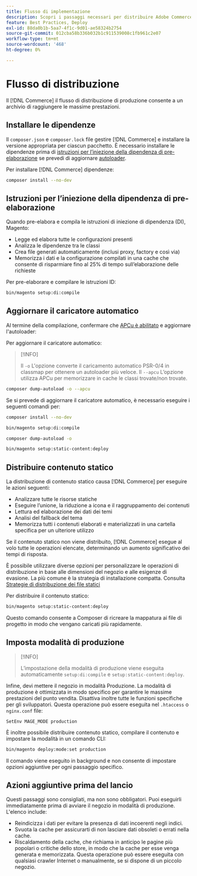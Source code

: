 ```yaml
---
title: Flusso di implementazione
description: Scopri i passaggi necessari per distribuire Adobe Commerce o Magenti Open Source in un ambiente di produzione.
feature: Best Practices, Deploy
exl-id: 88da0b1b-5aa7-4f1c-9d01-ae58324b2754
source-git-commit: 012cba58b336b032b1c911539008c1fb961c2e07
workflow-type: tm+mt
source-wordcount: '468'
ht-degree: 0%

---
```


# Flusso di distribuzione

Il [!DNL Commerce] il flusso di distribuzione di produzione consente a un archivio di raggiungere le massime prestazioni.

## Installare le dipendenze

Il `composer.json` e `composer.lock` file gestire [!DNL Commerce] e installare la versione appropriata per ciascun pacchetto. È necessario installare le dipendenze prima di [istruzioni per l’iniezione della dipendenza di pre-elaborazione](#preprocess-dependency-injection-instructions) se prevedi di aggiornare [autoloader](#update-the-autoloader).

Per installare [!DNL Commerce] dipendenze:

```bash
composer install --no-dev
```

## Istruzioni per l’iniezione della dipendenza di pre-elaborazione

Quando pre-elabora e compila le istruzioni di iniezione di dipendenza (DI), Magento:

* Legge ed elabora tutte le configurazioni presenti
* Analizza le dipendenze tra le classi
* Crea file generati automaticamente (inclusi proxy, factory e così via)
* Memorizza i dati e la configurazione compilati in una cache che consente di risparmiare fino al 25% di tempo sull’elaborazione delle richieste

Per pre-elaborare e compilare le istruzioni ID:

```bash
bin/magento setup:di:compile
```

## Aggiornare il caricatore automatico

Al termine della compilazione, confermare che [APCu è abilitato](../performance/software.md#php-settings) e aggiornare l&#39;autoloader:

Per aggiornare il caricatore automatico:

>[!INFO]
>
>Il `-o` L&#39;opzione converte il caricamento automatico PSR-0/4 in classmap per ottenere un autoloader più veloce. Il `--apcu` L’opzione utilizza APCu per memorizzare in cache le classi trovate/non trovate.

```bash
composer dump-autoload -o --apcu
```

Se si prevede di aggiornare il caricatore automatico, è necessario eseguire i seguenti comandi per:

```bash
composer install --no-dev
```

```bash
bin/magento setup:di:compile
```

```bash
composer dump-autoload -o
```

```bash
bin/magento setup:static-content:deploy
```

## Distribuire contenuto statico

La distribuzione di contenuto statico causa [!DNL Commerce] per eseguire le azioni seguenti:

* Analizzare tutte le risorse statiche
* Eseguire l’unione, la riduzione a icona e il raggruppamento dei contenuti
* Lettura ed elaborazione dei dati dei temi
* Analisi del fallback del tema
* Memorizza tutti i contenuti elaborati e materializzati in una cartella specifica per un ulteriore utilizzo

Se il contenuto statico non viene distribuito, [!DNL Commerce] esegue al volo tutte le operazioni elencate, determinando un aumento significativo dei tempi di risposta.

È possibile utilizzare diverse opzioni per personalizzare le operazioni di distribuzione in base alle dimensioni del negozio e alle esigenze di evasione. La più comune è la strategia di installazione compatta. Consulta [Strategie di distribuzione dei file statici](../configuration/cli/static-view-file-strategy.md)

Per distribuire il contenuto statico:

```bash
bin/magento setup:static-content:deploy
```

Questo comando consente a Composer di ricreare la mappatura ai file di progetto in modo che vengano caricati più rapidamente.

## Imposta modalità di produzione

>[!INFO]
>
>L’impostazione della modalità di produzione viene eseguita automaticamente `setup:di:compile` e `setup:static-content:deploy`.

Infine, devi mettere il negozio in modalità Produzione. La modalità di produzione è ottimizzata in modo specifico per garantire le massime prestazioni del punto vendita. Disattiva inoltre tutte le funzioni specifiche per gli sviluppatori. Questa operazione può essere eseguita nel `.htaccess` o `nginx.conf` file:

`SetEnv MAGE_MODE production`

È inoltre possibile distribuire contenuto statico, compilare il contenuto e impostare la modalità in un comando CLI:

```bash
bin/magento deploy:mode:set production
```

Il comando viene eseguito in background e non consente di impostare opzioni aggiuntive per ogni passaggio specifico.

## Azioni aggiuntive prima del lancio

Questi passaggi sono consigliati, ma non sono obbligatori. Puoi eseguirli immediatamente prima di avviare il negozio in modalità di produzione. L&#39;elenco include:

* Reindicizza i dati per evitare la presenza di dati incoerenti negli indici.
* Svuota la cache per assicurarti di non lasciare dati obsoleti o errati nella cache.
* Riscaldamento della cache, che richiama in anticipo le pagine più popolari o critiche dello store, in modo che la cache per esse venga generata e memorizzata. Questa operazione può essere eseguita con qualsiasi crawler Internet o manualmente, se si dispone di un piccolo negozio.
